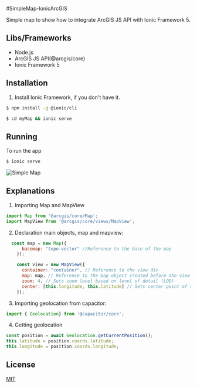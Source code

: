 #SimpleMap-IonicArcGIS

Simple map to show how to integrate ArcGIS JS API with Ionic Framework 5.

## Libs/Frameworks

- Node.js
- ArcGIS JS API(@arcgis/core)
- Ionic Framework 5

## Installation

1. Install Ionic Framework, if you don't have it.

```bash
$ npm install -g @ionic/cli
```

```bash
$ cd myMap && ionic serve
```

## Running


To run the app

```bash
$ ionic serve 
```

 
![Simple Map](https://user-images.githubusercontent.com/44411176/107170494-38e23f00-699f-11eb-9a47-bd7c8cac419d.png)  

## Explanations


1. Importing Map and MapView

```javascript
import Map from '@arcgis/core/Map';
import MapView from '@arcgis/core/views/MapView';
```

2. Declaration main objects, map and mapview:

```javascript
  const map = new Map({
      basemap: "topo-vector" //Reference to the base of the map
    });

    const view = new MapView({
      container: "container", // Reference to the view div 
      map: map, // Reference to the map object created before the view
      zoom: 4, // Sets zoom level based on level of detail (LOD)
      center: [this.longitude, this.latitude] // Sets center point of view using longitude,latitude
    });
```

3. Importing geolocation from capacitor:

```javascript
import { Geolocation} from '@capacitor/core';
``` 

4. Getting geolocation

```javascript
const position = await Geolocation.getCurrentPosition();
this.latitude = position.coords.latitude;
this.longitude = position.coords.longitude;
```

## License
[MIT](https://choosealicense.com/licenses/mit/)


